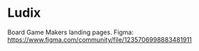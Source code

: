 # Ludix
Board Game Makers landing pages.
Figma: https://www.figma.com/community/file/1235706998883481911
